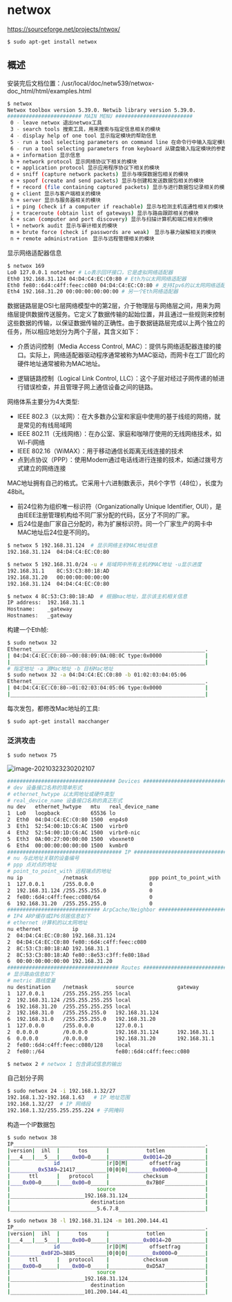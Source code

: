 # netwox

https://sourceforge.net/projects/ntwox/

```bash
$ sudo apt-get install netwox
```

## 概述

安装完后文档位置：/usr/local/doc/netw539/netwox-doc_html/html/examples.html

```bash
$ netwox    
Netwox toolbox version 5.39.0. Netwib library version 5.39.0.
######################## MAIN MENU #########################
 0 - leave netwox 退出netwox工具
 3 - search tools 搜索工具，用来搜索与指定信息相关的模块
 4 - display help of one tool 显示指定模块的帮助信息
 5 - run a tool selecting parameters on command line 在命令行中输入指定模块的参数选项并运行
 6 - run a tool selecting parameters from keyboard 从键盘输入指定模块的参数选项并运行
 a + information 显示信息
 b + network protocol 显示网络协议下相关的模块
 c + application protocol 显示应用程序协议下相关的模块
 d + sniff (capture network packets) 显示与嗅探数据包相关的模块
 e + spoof (create and send packets) 显示与创建和发送数据包相关的模块
 f + record (file containing captured packets) 显示与进行数据包记录相关的模块
 g + client 显示与客户端相关的模块
 h + server 显示与服务器相关的模块
 i + ping (check if a computer if reachable) 显示与检测主机连通性相关的模块
 j + traceroute (obtain list of gateways) 显示与路由跟踪相关的模块
 k + scan (computer and port discovery) 显示与扫描计算机和端口相关的模块
 l + network audit 显示与审计相关的模块
 m + brute force (check if passwords are weak)　显示与暴力破解相关的模块
 n + remote administration　显示与远程管理相关的模块
```

显示网络适配器信息

```bash
$ netwox 169
Lo0 127.0.0.1 notether # Lo表示回环接口，它是虚拟网络适配器
Eth0 192.168.31.124 04:D4:C4:EC:C0:80 # Eth为以太网网络适配器
Eth0 fe80::6d4:c4ff:feec:c080 04:D4:C4:EC:C0:80 # 支持Ipv6的以太网网络适配器
Eth4 192.168.31.20 00:00:00:00:00:00 # 另一个Eth网络适配器
```

数据链路层是OSI七层网络模型中的第2层，介于物理层与网络层之间，用来为网络层提供数据传送服务。它定义了数据传输的起始位置，并且通过一些规则来控制这些数据的传输，以保证数据传输的正确性。由于数据链路层完成以上两个独立的任务，所以相应地划分为两个子层，其含义如下：

- 介质访问控制（Media Access Control, MAC）：提供与网络适配器连接的接口。实际上，网络适配器驱动程序通常被称为MAC驱动，而网卡在工厂固化的硬件地址通常被称为MAC地址。

- 逻辑链路控制（Logical Link Control, LLC）：这个子层对经过子网传递的帧进行错误检查，并且管理子网上通信设备之间的链路。


网络体系主要分为4大类型:

- IEEE 802.3（以太网）：在大多数办公室和家庭中使用的基于线缆的网络，就是常见的有线局域网
- IEEE 802.11（无线网络）：在办公室、家庭和咖啡厅使用的无线网络技术，如Wi-Fi网络
- IEEE 802.16（WiMAX）：用于移动通信长距离无线连接的技术
- 点到点协议（PPP）：使用Modem通过电话线进行连接的技术，如通过拨号方式建立的网络连接

MAC地址拥有自己的格式。它采用十六进制数表示，共6个字节（48位），长度为48bit。

- 前24位称为组织唯一标识符（Organizationally Unique Identifier, OUI），是由IEEE注册管理机构给不同厂家分配的代码，区分了不同的厂家。
- 后24位是由厂家自己分配的，称为扩展标识符。同一个厂家生产的网卡中MAC地址后24位是不同的。

```bash
$ netwox 5 192.168.31.124  # 显示网络主机MAC地址信息
192.168.31.124	04:D4:C4:EC:C0:80

$ netwox 5 192.168.31.0/24 -u # 局域网中所有主机的MAC地址 -u显示进度
192.168.31.1	8C:53:C3:80:18:AD
192.168.31.20	00:00:00:00:00:00
192.168.31.124	04:D4:C4:EC:C0:80

$ netwox 4 8C:53:C3:80:18:AD  # 根据mac地址，显示该主机相关信息
IP address:  192.168.31.1
Hostname:    _gateway
Hostnames:   _gateway
```

构建一个Eth帧:

```bash
$ sudo netwox 32                                          
Ethernet________________________________________________________.
| 04:D4:C4:EC:C0:80->00:08:09:0A:0B:0C type:0x0000              |
|_______________________________________________________________|
# 指定地址 -a 源Mac地址 -b 目标Mac地址
$ sudo netwox 32 -a 04:D4:C4:EC:C0:80 -b 01:02:03:04:05:06
Ethernet________________________________________________________.
| 04:D4:C4:EC:C0:80->01:02:03:04:05:06 type:0x0000              |
|_______________________________________________________________|
```

每次发包，都修改Mac地址的工具:

```bash
$ sudo apt-get install macchanger      
```

### 泛洪攻击

```bash
$ sudo netwox 75
```

![image-20210323230202107](https://img.codekissyoung.com/2021/03/23/bc63b8e89b0e067ea42267323071a05a.png)





```bash
################################### Devices ###################################
# dev 设备接口名称的简单形式
# ethernet_hwtype 以太网地址或硬件类型
# real_device_name 设备接口名称的真正形式
nu dev   ethernet_hwtype   mtu   real_device_name
1  Lo0   loopback          65536 lo
2  Eth0  04:D4:C4:EC:C0:80 1500  enp4s0
3  Eth1  52:54:00:1D:C6:AC 1500  virbr0
4  Eth2  52:54:00:1D:C6:AC 1500  virbr0-nic
5  Eth3  0A:00:27:00:00:00 1500  vboxnet0
6  Eth4  00:00:00:00:00:00 1500  kvmbr0
##################################### IP ######################################
# nu 与此地址关联的设备编号
# ppp 点对点的地址
# point_to_point_with 远程端点的地址
nu ip             /netmask                    ppp point_to_point_with
1  127.0.0.1      /255.0.0.0                  0
2  192.168.31.124 /255.255.255.0              0
2  fe80::6d4:c4ff:feec:c080/64                0
6  192.168.31.20  /255.255.255.0              0
############################## ArpCache/Neighbor #############################
# IP4 ARP缓存或IP6邻居信息如下
# ethernet 计算机的以太网地址
nu ethernet          ip
2  04:D4:C4:EC:C0:80 192.168.31.124
2  04:D4:C4:EC:C0:80 fe80::6d4:c4ff:feec:c080
2  8C:53:C3:80:18:AD 192.168.31.1
2  8C:53:C3:80:18:AD fe80::8e53:c3ff:fe80:18ad
6  00:00:00:00:00:00 192.168.31.20
#################################### Routes ###################################
# 显示路由信息如下
# metric 路线度量
nu destination    /netmask         source              gateway           metric
1  127.0.0.1      /255.255.255.255 local                                      0
2  192.168.31.124 /255.255.255.255 local                                      0
6  192.168.31.20  /255.255.255.255 local                                      0
2  192.168.31.0   /255.255.255.0   192.168.31.124                           100
6  192.168.31.0   /255.255.255.0   192.168.31.20                            425
1  127.0.0.0      /255.0.0.0       127.0.0.1                                  0
2  0.0.0.0        /0.0.0.0         192.168.31.124      192.168.31.1         100
6  0.0.0.0        /0.0.0.0         192.168.31.20       192.168.31.1         20425
2  fe80::6d4:c4ff:feec:c080/128    local                                      0
2  fe80::/64                       fe80::6d4:c4ff:feec:c080                   0
```



```bash
$ netwox 2 # netwox 1 包含调试信息的输出
```



自己划分子网

```bash
$ sudo netwox 24 -i 192.168.1.32/27
192.168.1.32-192.168.1.63	# IP 地址范围
192.168.1.32/27	 # IP 网络段									 
192.168.1.32/255.255.255.224 # 子网掩码
```

构造一个IP数据包

```bash
$ sudo netwox 38                   
IP______________________________________________________________.
|version|  ihl  |      tos      |            totlen             |
|___4___|___5___|____0x00=0_____|___________0x0014=20___________|
|              id               |r|D|M|       offsetfrag        |
|_________0x53A9=21417__________|0|0|0|________0x0000=0_________|
|      ttl      |   protocol    |           checksum            |
|____0x00=0_____|____0x00=0_____|____________0x7B0F_____________|
|                            source                             |
|________________________192.168.31.124_________________________|
|                          destination                          |
|____________________________5.6.7.8____________________________|

$ sudo netwox 38 -l 192.168.31.124 -m 101.200.144.41
IP______________________________________________________________.
|version|  ihl  |      tos      |            totlen             |
|___4___|___5___|____0x00=0_____|___________0x0014=20___________|
|              id               |r|D|M|       offsetfrag        |
|__________0x0F2D=3885__________|0|0|0|________0x0000=0_________|
|      ttl      |   protocol    |           checksum            |
|____0x00=0_____|____0x00=0_____|____________0xD5A7_____________|
|                            source                             |
|________________________192.168.31.124_________________________|
|                          destination                          |
|________________________101.200.144.41_________________________|
```















